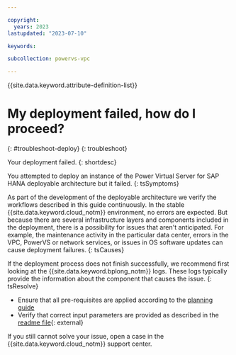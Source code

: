 ```yaml
---

copyright:
  years: 2023
lastupdated: "2023-07-10"

keywords:

subcollection: powervs-vpc

---
```


{{site.data.keyword.attribute-definition-list}}

# My deployment failed, how do I proceed?
{: #troubleshoot-deploy}
{: troubleshoot}

Your deployment failed.
{: shortdesc}

You attempted to deploy an instance of the Power Virtual Server for SAP HANA deployable architecture but it failed.
{: tsSymptoms}

As part of the development of the deployable architecture we verify the workflows described in this guide continuously. In the stable {{site.data.keyword.cloud_notm}} environment, no errors are expected. But because there are several infrastructure layers and components included in the deployment, there is a possibility for issues that aren't anticipated. For example, the maintenance activity in the particular data center, errors in the VPC, PowerVS or network services, or issues in OS software updates can cause deployment failures.
{: tsCauses}

If the deployment process does not finish successfully, we recommend first looking at the {{site.data.keyword.bplong_notm}} logs. These logs typically provide the information about the component that causes the issue. 
{: tsResolve}

- Ensure that all pre-requisites are applied according to the [planning guide](/docs/powervs-vpc?topic=powervs-vpc-powervs-automation-planning)
- Verify that correct input parameters are provided as described in the [readme file](https://github.com/terraform-ibm-modules/terraform-ibm-powervs-sap/blob/main/examples/ibm-catalog/deployable-architectures/sap-ready-to-go/README.md){: external}


If you still cannot solve your issue, open a case in the {{site.data.keyword.cloud_notm}} support center.
